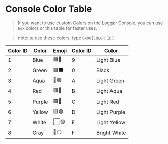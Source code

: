 # Console Color Table

> If you want to use custom Colors on the Logger Console, you can use `hex` colors or this table for faster uses.

> note: to use these colors, type `0x00[COLOR ID]`

|Color ID|Color |Emoji                                 |Color ID             |Color                |
|--------|------|--------------------------------------|---------------------|---------------------|
|1       |Blue  | 🟦🔹                                |9                    |Light Blue           |
|2       |Green | 🟩⬛                                |0                    |Black                |
|3       |Aqua  | 🔷🟢                                |A                    |Light Green          |
|4       |Red   | 🟥🔵                                |B                    |Light Aqua           |
|5       |Purple| 🟪🔴                                |C                    |Light Red            |
|6       |Yellow| 🟨🟣                                |D                    |Light Purple         |
|7       |White | ⬜🟡                                |E                    |Light Yellow         |
|8       |Gray  | 🔘⚪                                |F                    |Bright White         |